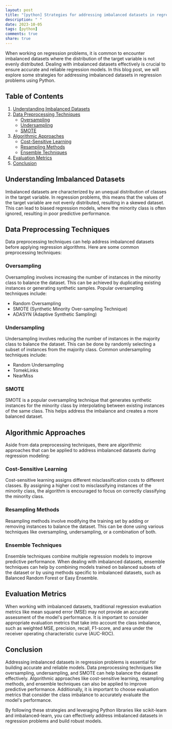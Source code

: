 ```yaml
---
layout: post
title: "[python] Strategies for addressing imbalanced datasets in regression problems in Python"
description: " "
date: 2023-10-05
tags: [python]
comments: true
share: true
---
```


When working on regression problems, it is common to encounter imbalanced datasets where the distribution of the target variable is not evenly distributed. Dealing with imbalanced datasets effectively is crucial to ensure accurate and reliable regression models. In this blog post, we will explore some strategies for addressing imbalanced datasets in regression problems using Python.

## Table of Contents
1. [Understanding Imbalanced Datasets](#Understanding-Imbalanced-Datasets)
2. [Data Preprocessing Techniques](#Data-Preprocessing-Techniques)
    - [Oversampling](#Oversampling)
    - [Undersampling](#Undersampling)
    - [SMOTE](#SMOTE)
3. [Algorithmic Approaches](#Algorithmic-Approaches)
    - [Cost-Sensitive Learning](#Cost-Sensitive-Learning)
    - [Resampling Methods](#Resampling-Methods)
    - [Ensemble Techniques](#Ensemble-Techniques)
4. [Evaluation Metrics](#Evaluation-Metrics)
5. [Conclusion](#Conclusion)

## Understanding Imbalanced Datasets
Imbalanced datasets are characterized by an unequal distribution of classes in the target variable. In regression problems, this means that the values of the target variable are not evenly distributed, resulting in a skewed dataset. This can lead to biased regression models, where the minority class is often ignored, resulting in poor predictive performance.

## Data Preprocessing Techniques
Data preprocessing techniques can help address imbalanced datasets before applying regression algorithms. Here are some common preprocessing techniques:

### Oversampling
Oversampling involves increasing the number of instances in the minority class to balance the dataset. This can be achieved by duplicating existing instances or generating synthetic samples. Popular oversampling techniques include:
- Random Oversampling
- SMOTE (Synthetic Minority Over-sampling Technique)
- ADASYN (Adaptive Synthetic Sampling)

### Undersampling
Undersampling involves reducing the number of instances in the majority class to balance the dataset. This can be done by randomly selecting a subset of instances from the majority class. Common undersampling techniques include:
- Random Undersampling
- TomekLinks
- NearMiss

### SMOTE
SMOTE is a popular oversampling technique that generates synthetic instances for the minority class by interpolating between existing instances of the same class. This helps address the imbalance and creates a more balanced dataset.

## Algorithmic Approaches
Aside from data preprocessing techniques, there are algorithmic approaches that can be applied to address imbalanced datasets during regression modeling:

### Cost-Sensitive Learning
Cost-sensitive learning assigns different misclassification costs to different classes. By assigning a higher cost to misclassifying instances of the minority class, the algorithm is encouraged to focus on correctly classifying the minority class.

### Resampling Methods
Resampling methods involve modifying the training set by adding or removing instances to balance the dataset. This can be done using various techniques like oversampling, undersampling, or a combination of both.

### Ensemble Techniques
Ensemble techniques combine multiple regression models to improve predictive performance. When dealing with imbalanced datasets, ensemble techniques can help by combining models trained on balanced subsets of the dataset or by using methods specific to imbalanced datasets, such as Balanced Random Forest or Easy Ensemble.

## Evaluation Metrics
When working with imbalanced datasets, traditional regression evaluation metrics like mean squared error (MSE) may not provide an accurate assessment of the model's performance. It is important to consider appropriate evaluation metrics that take into account the class imbalance, such as weighted MSE, precision, recall, F1-score, and area under the receiver operating characteristic curve (AUC-ROC).

## Conclusion
Addressing imbalanced datasets in regression problems is essential for building accurate and reliable models. Data preprocessing techniques like oversampling, undersampling, and SMOTE can help balance the dataset effectively. Algorithmic approaches like cost-sensitive learning, resampling methods, and ensemble techniques can also be applied to improve predictive performance. Additionally, it is important to choose evaluation metrics that consider the class imbalance to accurately evaluate the model's performance.

By following these strategies and leveraging Python libraries like scikit-learn and imbalanced-learn, you can effectively address imbalanced datasets in regression problems and build robust models.